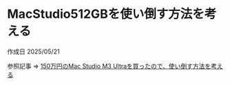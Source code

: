 # MacStudio512GBを使い倒す方法を考える

作成日 2025/05/21

参照記事 => [150万円のMac Studio M3 Ultraを買ったので、使い倒す方法を考える](https://kakehashi-dev.hatenablog.com/entry/2025/05/07/090000)
